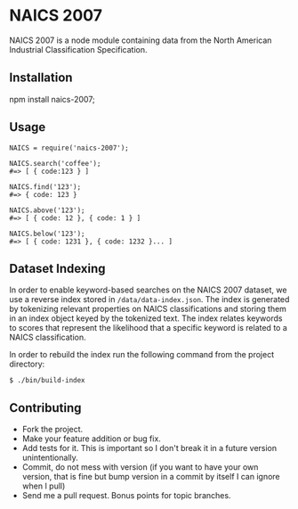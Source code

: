NAICS 2007
==========

NAICS 2007 is a node module containing data from the North American Industrial Classification Specification.

## Installation

npm install naics-2007;

## Usage

```
NAICS = require('naics-2007');

NAICS.search('coffee');
#=> [ { code:123 } ]

NAICS.find('123');
#=> { code: 123 }

NAICS.above('123');
#=> [ { code: 12 }, { code: 1 } ]

NAICS.below('123');
#=> [ { code: 1231 }, { code: 1232 }... ]
```

## Dataset Indexing

In order to enable keyword-based searches on the NAICS 2007 dataset, we use a reverse index stored in ``/data/data-index.json``. The index is generated by tokenizing relevant properties on NAICS classifications and storing them in an index object keyed by the tokenized text. The index relates keywords to scores that represent the likelihood that a specific keyword is related to a NAICS classification.

In order to rebuild the index run the following command from the project directory:

```
$ ./bin/build-index
```

## Contributing

* Fork the project.
* Make your feature addition or bug fix.
* Add tests for it. This is important so I don't break it in a future version unintentionally.
* Commit, do not mess with version (if you want to have your own version, that is fine but bump version in a commit by itself I can ignore when I pull)
* Send me a pull request. Bonus points for topic branches.
